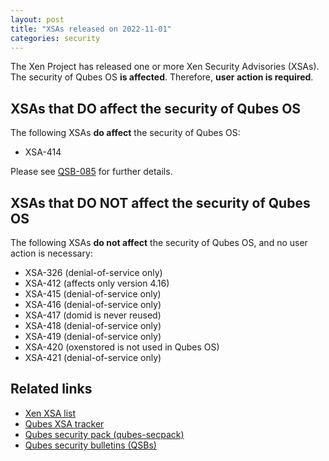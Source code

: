 ```yaml
---
layout: post
title: "XSAs released on 2022-11-01"
categories: security
---
```


The Xen Project has released one or more Xen Security Advisories (XSAs).
The security of Qubes OS **is affected**.
Therefore, **user action is required**.


## XSAs that DO affect the security of Qubes OS

The following XSAs **do affect** the security of Qubes OS:

- XSA-414

Please see [QSB-085](/news/2022/11/01/qsb-085/) for further details.


## XSAs that DO NOT affect the security of Qubes OS

The following XSAs **do not affect** the security of Qubes OS, and no user action is necessary:

- XSA-326 (denial-of-service only)
- XSA-412 (affects only version 4.16)
- XSA-415 (denial-of-service only)
- XSA-416 (denial-of-service only)
- XSA-417 (domid is never reused)
- XSA-418 (denial-of-service only)
- XSA-419 (denial-of-service only)
- XSA-420 (oxenstored is not used in Qubes OS)
- XSA-421 (denial-of-service only)


## Related links

- [Xen XSA list](https://xenbits.xen.org/xsa/)
- [Qubes XSA tracker](/security/xsa/)
- [Qubes security pack (qubes-secpack)](/security/pack/)
- [Qubes security bulletins (QSBs)](/security/qsb/)
